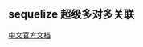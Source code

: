 ## sequelize 超级多对多关联

[中文官方文档](https://www.sequelize.com.cn/advanced-association-concepts/advanced-many-to-many)
